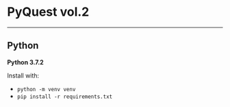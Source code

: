 # PyQuest vol.2

---

## Python

**Python 3.7.2**

Install with:
* `python -m venv venv`
* `pip install -r requirements.txt`